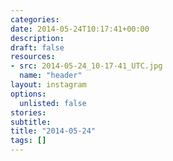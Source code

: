 ```yaml
---
categories:
date: 2014-05-24T10:17:41+00:00
description:
draft: false
resources:
- src: 2014-05-24_10-17-41_UTC.jpg
  name: "header"
layout: instagram
options:
  unlisted: false
stories:
subtitle:
title: "2014-05-24"
tags: []
---
```


 
